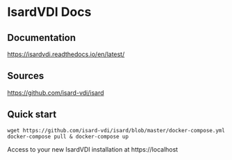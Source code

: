 # IsardVDI Docs

## Documentation
https://isardvdi.readthedocs.io/en/latest/

## Sources
https://github.com/isard-vdi/isard

## Quick start
```
wget https://github.com/isard-vdi/isard/blob/master/docker-compose.yml
docker-compose pull & docker-compose up
```
Access to your new IsardVDI installation at https://localhost

